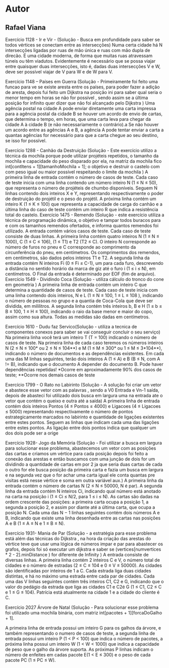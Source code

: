 
# Autor
## Rafael Viana


Exercício 1128  -  Ir e Vir -  (Solução -  Busca em profundidade para saber se todos vértices se conectam entre as intersecções) 
Numa certa cidade há N intersecções ligadas por ruas de mão única e ruas com mão dupla de direcão. É uma cidade moderna, de forma que muitas ruas atravessam túneis ou têm viadutos. Evidentemente é necessário que se possa viajar entre quaisquer duas intersecções, isto é, dadas duas intersecções V e W, deve ser possível viajar de V para W e de W para V.

Exercício 1148 – Países em Guerra (Solução - Primeiramente foi feito uma funcao para ve se existe aresta entre os países,  para poder fazer a adição de aresta, depois fui feito um Dijkstra na posição ini para saber qual seria o menor tempo em horas se não for possível , sendo assim se a última posição for infinito quer dizer que não foi alcançado pelo Dijkstra )
Uma agência postal na cidade A pode enviar diretamente uma carta impressa para a agência postal da cidade B se houver um acordo de envio de cartas, que determina o tempo, em horas, que uma carta leva para chegar da cidade A à cidade B (e não necessariamente o contrário).a Se não houver um acordo entre as agências A e B, a agência A pode tentar enviar a carta a quantas agências for necessário para que a carta chegue ao seu destino, se isso for possível.

Exercício 1288 - Canhão da Destruição (Solução - Este exercício utilizo a técnica da mochila porque pode utilizar projéteis repetidos, o tamanho da mochila e capacidade do peso disparado por ela,  na matriz da mochila fico int[contItens + 1][tamanhoMochila + 1]; o objetivo e destruir o castelo com com peso igual ou maior possível respeitando o limite da mochila  )
A primeira linha de entrada contém o número de casos de teste. Cada caso de teste inicia com uma linha contendo um número inteiro N (1 ≤ N ≤ 50), que representa o número de projéteis de chumbo disponíveis. Seguem N linhas contendo dois inteiros X e Y, representando respectivamente o poder de destruição do projétil e o peso do projétil. A próxima linha contém um inteiro K (1 ≤ K ≤ 100) que representa a capacidade de carga do canhão e a última linha do caso de teste contém um inteiro R que indica a resistência total do castelo.
Exercício 1475 - Remendo (Solução - este exercício utiliza a técnica de programação dinâmica, o objetivo e tampar todos buracos para e com os tamanhos remendos ofertados, e informa quantos remendos foi utilizado.
 A entrada contém vários casos de teste. Cada caso de teste consiste de duas linhas. A primeira linha contém quatro inteiros N (1 ≤ N ≤ 1000), C (1 ≤ C ≤ 106), (1 ≤ T1) e T2 (T2 ≤ C). O inteiro N corresponde ao número de furos no pneu e C corresponde ao comprimento da circunferência do pneu, em centímetros. Os comprimentos dos remendos, em centímetros, são dados pelos inteiros T1 e T2. A segunda linha da entrada contém N inteiros Fi (0 ≤ Fi ≤ C-1), um para cada furo, descrevendo a distância no sentido horário da marca de giz até o furo i (1 ≤ i ≤ N), em centímetros. O Final da entrada é determinado por EOF (fim de arquivo).
Exercício 1549 - Dividindo Coca (Solução - utiliza cálculo do tronco do cone em geometria  )
A primeira linha de entrada contém um inteiro C que determina a quantidade de casos de teste. Cada caso de teste inicia com uma linha contendo dois inteiros, N e L (1 ≤ N ≤ 100, 1 ≤ L ≤ 108 ), indicando o número de pessoas no grupo e a quantia de Coca-Cola que deve ser dividida, em mililitros. A segunda linha contém três inteiros b, B e H (1 ≤ b ≤ B ≤ 100, 1 ≤ H ≤ 100), indicando o raio da base menor e maior do copo, assim como sua altura. Todas as medidas são dadas em centímetros.

Exercício 1610 - Dudu faz Servico(Solução - utiliza a tecnica de componentes conexos para saber se vai conseguir concluir o seu serviço)
Na primeira linha você terá um inteiro T (T = 100) indicando o número de casos de teste.
Na primeira linha de cada caso teremos os números inteiros N (2 ≤ N ≤ 100* ou 2 ≤ N ≤ 104**) e M (1 ≤ M ≤ 300* ou 1 ≤ M ≤ 3*104​**), indicando o número de documentos e as dependências existentes. Em cada uma das M linhas seguintes, terão dois inteiros A (1 ≤ A) e B (B ≤ N, com A != B), indicando que o documento A depender do documento B. Pode haver dependências repetidas!
*Ocorre em aproximadamente 90% dos casos de teste;
**Ocorre nos demais casos de teste

Exercício 1799 - O Rato no Labirinto (Solução -  A solução foi criar um vetor e abastece esse vetor com as palavras , sendo a V0 Entrada e Vn-1 saída, depois de abasteci foi utilizado dois busca em largura uma na entrada  ate o vetor que contém  o queixo e outra até a saída)
A primeira linha de entrada contém dois inteiros Pontos (4 ≤ Pontos ≤ 4000) e Ligacoes (4 ≤ Ligacoes ≤ 5000) representando respectivamente o número de pontos estrategicamente marcados no labirinto e quantidade de ligações existentes entre estes pontos. Seguem as linhas que indicam cada uma das ligações entre estes pontos. As ligação entre dois pontos indica que qualquer um dos dois pode ser a orige

Exercício 1928- Jogo da Memória (Solução - Foi utilizar a busca em largura para solucionar esse problema, abastecemos um vetor com as posições das cartas e criamos um vértice para cada posição depois foi feito a conexão das arestas e então buscamos com uma junção de dois for um dividindo a quantidade de cartas em por 2 ja que seria duas cartas de cada o outro for ele busca posição da primeira carta e fazia um busca em largura e na segunda vez que o for achar uma carta igual ele conta quantas pre visitas está nesse vértice e soma em outra variável aux.)
A primeira linha da entrada contém o número de cartas N (2 ≤ N ≤ 50000, N é par). A segunda linha da entrada contém N inteiros Ci, indicando qual número está anotado na carta na posição i (1 ≤ Ci ≤ N/2, para 1 ≤ i ≤ N). As cartas são dadas na ordem crescente das posições: a primeira carta ocupa a posição 1, a segunda a posição 2, e assim por diante até a última carta, que ocupa a posição N. Cada uma das N − 1 linhas seguintes contém dois números A e B, indicando que existe uma linha desenhada entre as cartas nas posições A e B (1 ≤ A ≤ N e 1 ≤ B ≤ N).

Exercício 1931- Mania de Par (Solução - a estratégia para esse problema está além das técnicas do Dijkstra , na hora da criação das arestas do vértice  teve que usar uma lógica de números impar e par para abastecer os grafos, depois foi só executar um dijkstra e saber se (vertices[numvertices * 2 - 2].minDistance ) for diferente de Infinity )
A entrada consiste de diversas linhas. A primeira linha contém 2 inteiros C e V, o número total de cidades e o número de estradas (2 ≤ C ≤ 104 e 0 ≤ V ≤ 50000). As cidades são identificadas por inteiros de 1 a C. Cada estrada liga duas cidades distintas, e há no máximo uma estrada entre cada par de cidades. Cada uma das V linhas seguintes contém três inteiros C1, C2 e G, indicando que o valor do pedágio da estrada que liga as cidades C1 e C2é G (1 ≤ C1, C2 ≤ C e 1 ≤ G ≤ 104). Patrícia está atualmente na cidade 1 e a cidade do cliente é C.

Exercício 2027  Árvore de Natal (Solução - Para solucionar esse problema foi utilizado uma mochila binária, com matriz int[pacotes + 1][forcaDoGalho + 1].


A primeira linha de entrada possui um inteiro G para os galhos da árvore, e também representando o numero de casos de teste, a segunda linha de entrada possui um inteiro P (1 < P < 100) que indica o número de pacotes, a próxima linha possui um inteiro W (1 < W < 1000) que indica a capacidade de peso que o galho da árvore suporta. As próximas P linhas indicam o número de enfeites em cadas pacote E(1 < E ≤ 300) e o peso de cada pacote PC (1 ≤ PC ≤ W).

